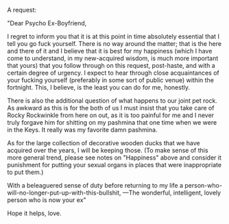 A request:

"Dear Psycho Ex-Boyfriend,

I regret to inform you that it is at this point in time absolutely essential that I tell you go fuck yourself. There is no way around the matter; that is the here and there of it and I believe that it is best for my happiness (which I have come to understand, in my new-acquired wisdom, is much more important that yours) that you follow through on this request, post-haste, and with a certain degree of urgency. I expect to hear through close acquaintances of your fucking yourself (preferably in some sort of public venue) within the fortnight. This, I believe, is the least you can do for me, honestly.

There is also the additional question of what happens to our joint pet rock. As awkward as this is for the both of us I must insist that you take care of Rocky Rockwinkle from here on out, as it is too painful for me and I never truly forgave him for shitting on my pashmina that one time when we were in the Keys. It really was my favorite damn pashmina.

As for the large collection of decorative wooden ducks that we have acquired over the years, I will be keeping those. (To make sense of this more general trend, please see notes on "Happiness" above and consider it punishment for putting your sexual organs in places that were inappropriate to put them.)

With a beleaguered sense of duty before returning to my life a person-who-will-no-longer-put-up-with-this-bullshit,
—The wonderful, intelligent, lovely person who is now your ex"

Hope it helps, love.